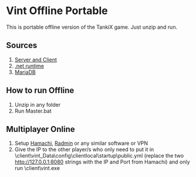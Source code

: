 
# Vint Offline Portable

This is portable offline version of the TankiX game.
Just unzip and run.

## Sources

1. [Server and Client](https://github.com/Vint-TX/Vint)
2. [.net runtime](https://download.visualstudio.microsoft.com/download/pr/77650902-a341-4f4c-934f-db7056cbfa78/176d961f8bbc798596f8d498ede4cc73/dotnet-runtime-8.0.5-win-x64.zip)
3. [MariaDB](https://archive.mariadb.org/mariadb-11.3.2/winx64-packages/mariadb-11.3.2-winx64.zip)

## How to run Offline

1. Unzip in any folder
2. Run Master.bat

## Multiplayer Online

1. Setup [Hamachi](https://vpn.net/), [Radmin](https://www.radmin-vpn.com/) or any similar software or VPN
2. Give the IP to the other player/s who only need to put it in \client\vint_Data\config\clientlocal\startup\public.yml (replace the two http://127.0.0.1:8080 strings with the IP and Port from Hamachi) and only run \client\vint.exe

